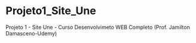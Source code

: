 # Projeto1_Site_Une
Projeto 1 - Site Une - Curso Desenvolvimeto WEB Completo (Prof. Jamilton Damasceno-Udemy)
